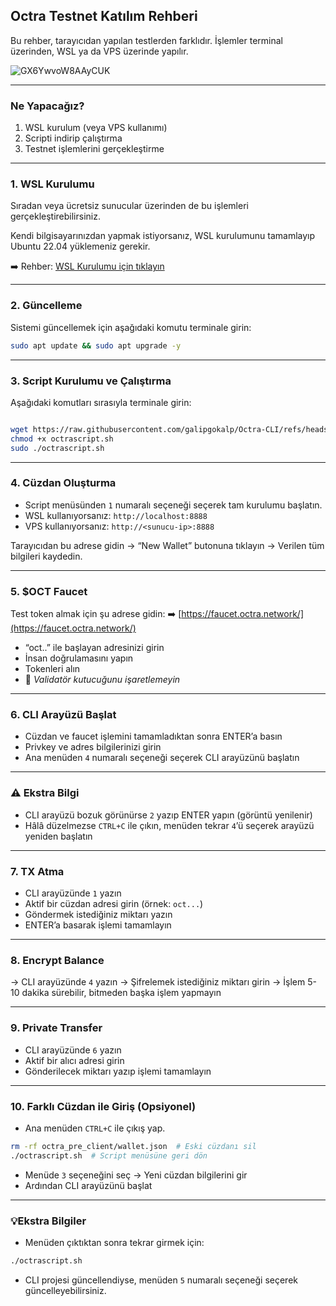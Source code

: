 ## Octra Testnet Katılım Rehberi

Bu rehber, tarayıcıdan yapılan testlerden farklıdır. İşlemler terminal üzerinden, WSL ya da VPS üzerinde yapılır.

![GX6YwvoW8AAyCUK](https://github.com/user-attachments/assets/65fbb2b4-43f1-49c9-961c-70d8f4b3b680)

---

### Ne Yapacağız?

1. WSL kurulum (veya VPS kullanımı)
2. Scripti indirip çalıştırma
3. Testnet işlemlerini gerçekleştirme

---

### 1. WSL Kurulumu

Sıradan veya ücretsiz sunucular üzerinden de bu işlemleri gerçekleştirebilirsiniz.

Kendi bilgisayarınızdan yapmak istiyorsanız, WSL kurulumunu tamamlayıp Ubuntu 22.04 yüklemeniz gerekir.

➡️ Rehber: [WSL Kurulumu için tıklayın](https://x.com/itemcoin/status/1974972114072723531)

---

### 2. Güncelleme

Sistemi güncellemek için aşağıdaki komutu terminale girin:

```bash
sudo apt update && sudo apt upgrade -y
```

---

### 3. Script Kurulumu ve Çalıştırma

Aşağıdaki komutları sırasıyla terminale girin:

```bash

wget https://raw.githubusercontent.com/galipgokalp/Octra-CLI/refs/heads/main/octrascript.sh
chmod +x octrascript.sh
sudo ./octrascript.sh
```

---

### 4. Cüzdan Oluşturma

- Script menüsünden `1` numaralı seçeneği seçerek tam kurulumu başlatın.
- WSL kullanıyorsanız: `http://localhost:8888`
- VPS kullanıyorsanız: `http://<sunucu-ip>:8888`

Tarayıcıdan bu adrese gidin → “New Wallet” butonuna tıklayın → Verilen tüm bilgileri kaydedin.

---

### 5. \$OCT Faucet

Test token almak için şu adrese gidin:
➡️ [https://faucet.octra.network/](https://faucet.octra.network/)

* “oct..” ile başlayan adresinizi girin
* İnsan doğrulamasını yapın
* Tokenleri alın
* 📌 *Validatör kutucuğunu işaretlemeyin*

---

### 6. CLI Arayüzü Başlat

- Cüzdan ve faucet işlemini tamamladıktan sonra ENTER’a basın
- Privkey ve adres bilgilerinizi girin
- Ana menüden `4` numaralı seçeneği seçerek CLI arayüzünü başlatın

---

### ⚠️ Ekstra Bilgi

- CLI arayüzü bozuk görünürse `2` yazıp ENTER yapın (görüntü yenilenir)
- Hâlâ düzelmezse `CTRL+C` ile çıkın, menüden tekrar `4`’ü seçerek arayüzü yeniden başlatın

---

### 7. TX Atma

- CLI arayüzünde `1` yazın
- Aktif bir cüzdan adresi girin (örnek: `oct...`)
- Göndermek istediğiniz miktarı yazın
- ENTER’a basarak işlemi tamamlayın

---

### 8. Encrypt Balance

→ CLI arayüzünde `4` yazın
→ Şifrelemek istediğiniz miktarı girin
→ İşlem 5-10 dakika sürebilir, bitmeden başka işlem yapmayın

---

### 9. Private Transfer

- CLI arayüzünde `6` yazın
- Aktif bir alıcı adresi girin
- Gönderilecek miktarı yazıp işlemi tamamlayın

---

### 10. Farklı Cüzdan ile Giriş (Opsiyonel)


- Ana menüden `CTRL+C` ile çıkış yap.

```bash
rm -rf octra_pre_client/wallet.json  # Eski cüzdanı sil
./octrascript.sh  # Script menüsüne geri dön
```

- Menüde `3` seçeneğini seç → Yeni cüzdan bilgilerini gir
- Ardından CLI arayüzünü başlat

---

### 💡Ekstra Bilgiler

* Menüden çıktıktan sonra tekrar girmek için:

```bash
./octrascript.sh
```

* CLI projesi güncellendiyse, menüden `5` numaralı seçeneği seçerek güncelleyebilirsiniz.


